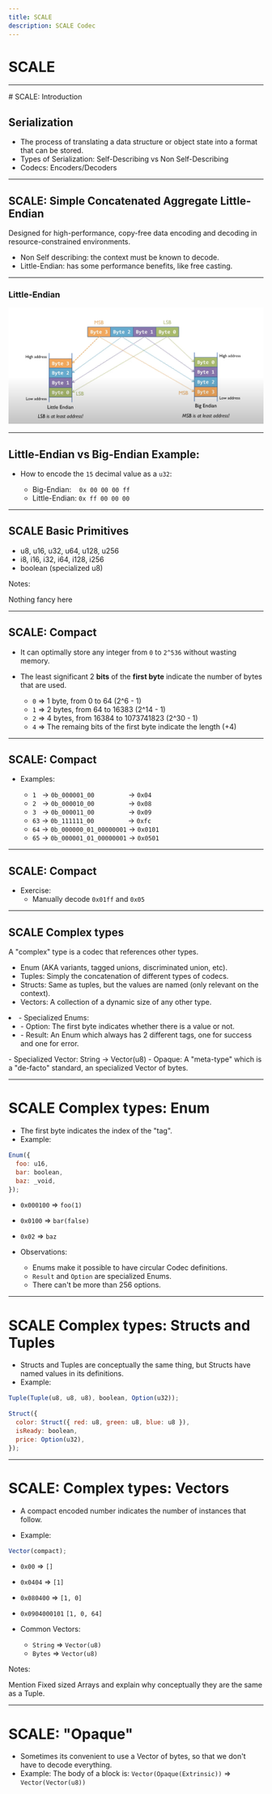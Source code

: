 ```yaml
---
title: SCALE
description: SCALE Codec
---
```


# SCALE

---

# SCALE: Introduction

## Serialization

- The process of translating a data structure or object state into a format that can be stored.
- Types of Serialization: Self-Describing vs Non Self-Describing
- Codecs: Encoders/Decoders

---

## SCALE: Simple Concatenated Aggregate Little-Endian

Designed for high-performance, copy-free data encoding and decoding in resource-constrained environments.

- Non Self describing: the context must be known to decode.
- Little-Endian: has some performance benefits, like free casting.

---

### Little-Endian

<img src="./endian.png" />

---

## Little-Endian vs Big-Endian Example:

- How to encode the `15` decimal value as a `u32`:

  - Big-Endian: &nbsp;&nbsp; `0x 00 00 00 ff`
  - Little-Endian: `0x ff 00 00 00`

---

## SCALE Basic Primitives

- u8, u16, u32, u64, u128, u256
- i8, i16, i32, i64, i128, i256
- boolean (specialized u8)

Notes:

Nothing fancy here

---

## SCALE: Compact

- It can optimally store any integer from `0` to `2^536` without wasting memory.

- The least significant 2 **bits** of the **first byte** indicate the number of bytes that are used.
  - `0` => 1 byte, from 0 to 64 (2^6 - 1)
  - `1` => 2 bytes, from 64 to 16383 (2^14 - 1)
  - `2` => 4 bytes, from 16384 to 1073741823 (2^30 - 1)
  - `4` => The remaing bits of the first byte indicate the length (+4)

---

## SCALE: Compact

- Examples:

  - `1` &nbsp; -> `0b_000001_00` &nbsp;&nbsp;&nbsp;&nbsp;&nbsp;&nbsp;&nbsp;&nbsp;&nbsp;&nbsp;&nbsp;&nbsp;&nbsp;&nbsp;&nbsp; -> `0x04`<!-- .element: class="fragment" -->
  - `2` &nbsp; -> `0b_000010_00` &nbsp;&nbsp;&nbsp;&nbsp;&nbsp;&nbsp;&nbsp;&nbsp;&nbsp;&nbsp;&nbsp;&nbsp;&nbsp;&nbsp;&nbsp; -> `0x08`<!-- .element: class="fragment" -->
  - `3` &nbsp; -> `0b_000011_00` &nbsp;&nbsp;&nbsp;&nbsp;&nbsp;&nbsp;&nbsp;&nbsp;&nbsp;&nbsp;&nbsp;&nbsp;&nbsp;&nbsp;&nbsp; -> `0x09`<!-- .element: class="fragment" -->
  - `63` -> `0b_111111_00` &nbsp;&nbsp;&nbsp;&nbsp;&nbsp;&nbsp;&nbsp;&nbsp;&nbsp;&nbsp;&nbsp;&nbsp;&nbsp;&nbsp;&nbsp;&nbsp;-> `0xfc`<!-- .element: class="fragment" -->
  - `64` -> `0b_000000_01_00000001` -> `0x0101`<!-- .element: class="fragment" -->
  - `65` -> `0b_000001_01_00000001` -> `0x0501`<!-- .element: class="fragment" -->

---

## SCALE: Compact

- Exercise:
  - Manually decode `0x01ff` and `0x05`

---

## SCALE Complex types

A "complex" type is a codec that references other types.

- Enum (AKA variants, tagged unions, discriminated union, etc).<!-- .element: class="fragment" -->
- Tuples: Simply the concatenation of different types of codecs.<!-- .element: class="fragment" -->
- Structs: Same as tuples, but the values are named (only relevant on the context).<!-- .element: class="fragment" -->
- Vectors: A collection of a dynamic size of any other type.<!-- .element: class="fragment" -->
<li class="fragment">- Specialized Enums:
<ul>
  <li>- Option: The first byte indicates whether there is a value or not.</li>
  <li>- Result: An Enum which always has 2 different tags, one for success and one for error.</li>
</ul></li>
- Specialized Vector: String -> Vector(u8)<!-- .element: class="fragment" -->
- Opaque: A "meta-type" which is a "de-facto" standard, an specialized Vector of bytes.<!-- .element: class="fragment" -->

---

# SCALE Complex types: Enum

- The first byte indicates the index of the "tag".
- Example:

```js
Enum({
  foo: u16,
  bar: boolean,
  baz: _void,
});
```

- `0x000100` => `foo(1)`
- `0x0100` => `bar(false)`
- `0x02` => `baz`

- Observations:
  - Enums make it possible to have circular Codec definitions.
  - `Result` and `Option` are specialized Enums.
  - There can't be more than 256 options.

---

# SCALE Complex types: Structs and Tuples

- Structs and Tuples are conceptually the same thing, but Structs have named values in its definitions.
- Example:

```js
Tuple(Tuple(u8, u8, u8), boolean, Option(u32));
```

```js
Struct({
  color: Struct({ red: u8, green: u8, blue: u8 }),
  isReady: boolean,
  price: Option(u32),
});
```

---

# SCALE: Complex types: Vectors

- A compact encoded number indicates the number of instances that follow.

- Example:

```js
Vector(compact);
```

- `0x00` => `[]`
- `0x0404` => `[1]`
- `0x080400` => `[1, 0]`
- `0x0904000101` `[1, 0, 64]`

- Common Vectors:
  - `String` => `Vector(u8)`
  - `Bytes` => `Vector(u8)`

Notes:

Mention Fixed sized Arrays and explain why conceptually they are the same as a Tuple.

---

# SCALE: "Opaque"

- Sometimes its convenient to use a Vector of bytes, so that we don't have to decode everything.
- Example: The body of a block is: `Vector(Opaque(Extrinsic))` => `Vector(Vector(u8))`
